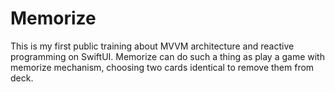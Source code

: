 Memorize
==============

This is my first public training about MVVM architecture and reactive programming on SwiftUI.
Memorize can do such a thing as play a game with memorize mechanism, choosing two cards identical to remove them from deck.
